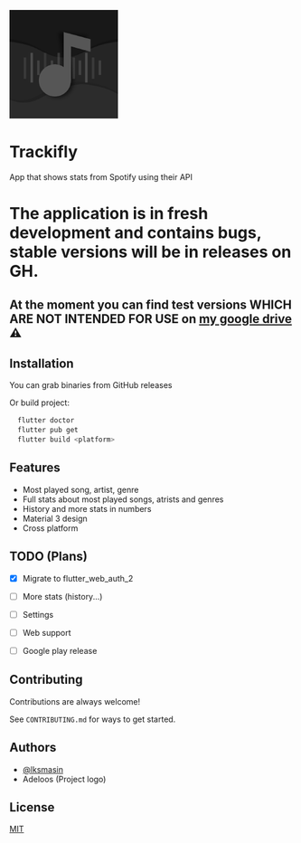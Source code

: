 ![Project logo](./android/app/src/main/res/mipmap-xxxhdpi/ic_launcher.png)

# Trackifly

App that shows stats from Spotify using their API 

# The application is in fresh development and contains bugs, stable versions will be in releases on GH. 
## At the moment you can find test versions WHICH ARE NOT INTENDED FOR USE on [my google drive](https://drive.google.com/drive/folders/1S4TqqdVXbb2UNlKy6ZhLlanS9BCuAbQB?usp=sharing) ⚠️


## Installation

You can grab binaries from GitHub releases


Or build project:

```bash
  flutter doctor
  flutter pub get
  flutter build <platform>
```

## Features

- Most played song, artist, genre
- Full stats about most played songs, atrists and genres
- History and more stats in numbers
- Material 3 design
- Cross platform

## TODO (Plans)

- [x] Migrate to flutter_web_auth_2
- [ ] More stats (history...)
- [ ] Settings 
- [ ] Web support
- [ ] Google play release


## Contributing

Contributions are always welcome!

See `CONTRIBUTING.md` for ways to get started.


## Authors

- [@lksmasin](https://www.github.com/lksmasin)
- Adeloos (Project logo)


## License

[MIT](https://choosealicense.com/licenses/mit/)
